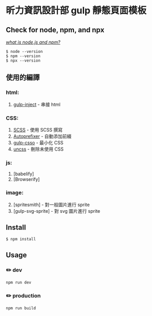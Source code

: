 # 昕力資訊設計部 gulp 靜態頁面模板

## Check for node, npm, and npx

_[what is node.js and npm?](https://miahsuwork.medium.com/%E7%AC%AC%E4%BA%8C%E9%80%B1-%E4%B8%8D%E5%86%8D%E8%88%87-node-js-npm-%E6%93%A6%E8%82%A9%E8%80%8C%E9%81%8E-fb188b3baf20)_

```
$ node --version
$ npm --version
$ npx --version
```

## 使用的編譯

### html:

1. [gulp-inject](https://github.com/klei/gulp-inject) - 串接 html

### CSS:

1. [SCSS](https://www.npmjs.com/package/gulp-sass) - 使用 SCSS 撰寫
1. [Autoprefixer](https://www.npmjs.com/package/autoprefixer) - 自動添加前綴
1. [gulp-csso](https://www.npmjs.com/package/gulp-csso) - 最小化 CSS
1. [uncss](https://www.npmjs.com/package/postcss-uncss) - 刪除未使用 CSS

### js:

1. [babelify]
2. [Browserify]

### image:

<!-- 1. [imageMin] - 圖片最小化 -->

2. [spritesmith] - 對一般圖片進行 sprite
3. [gulp-svg-sprite] - 對 svg 圖片進行 sprite

## Install

```
$ npm install
```

## Usage

### ✏️ dev

```
npm run dev
```

### ✏️ production

```
npm run build
```
